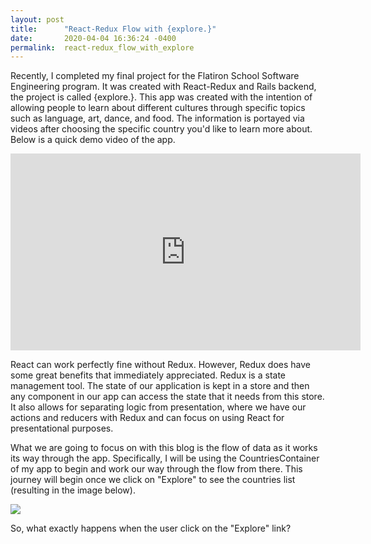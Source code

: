 ```yaml
---
layout: post
title:      "React-Redux Flow with {explore.}"
date:       2020-04-04 16:36:24 -0400
permalink:  react-redux_flow_with_explore
---
```



Recently, I completed my final project for the Flatiron School Software Engineering program.  It was created with React-Redux and Rails backend, the project is called {explore.}.  This app was created with the intention of allowing people to learn about different cultures through specific topics such as language, art, dance, and food.  The information is portayed via videos after choosing the specific country you'd like to learn more about.  Below is a quick demo video of the app.


<iframe width="560" height="315" src="https://www.youtube.com/embed/kFqCqmA8TYU" frameborder="0" allow="accelerometer; autoplay; encrypted-media; gyroscope; picture-in-picture" allowfullscreen></iframe>


React can work perfectly fine without Redux.  However, Redux does have some great benefits that immediately appreciated.  Redux is a state management tool.  The state of our application is kept in a store and then any component in our app can access the state that it needs from this store. It also allows for separating logic from presentation, where we have our actions and reducers with Redux and can focus on using React for presentational purposes.

What we are going to focus on with this blog is the flow of data as it works its way through the app.  Specifically, I will be using the CountriesContainer of my app to begin and work our way through the flow from there.  This journey will begin once we click on "Explore" to see the countries list (resulting in the image below).

![](https://i.ibb.co/7jGGbTs/Screenshot-explore-countries-page.png)

So, what exactly happens when the user click on the "Explore" link? 

